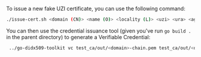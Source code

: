 To issue a new fake UZI certificate, you can use the following command:

```bash
./issue-cert.sh <domain (CN)> <name (O)> <locality (L)> <uzi> <ura> <agb>
```

You can then use the credential issuance tool (given you've run `go build .` in the parent directory) to generate a Verifiable Credential:

```bash
 ../go-didx509-toolkit vc test_ca/out/<domain>-chain.pem test_ca/out/<domain>.key <did>
```